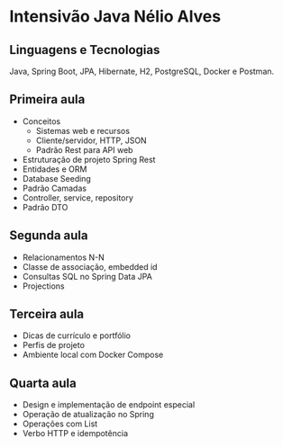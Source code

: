 # Intensivão Java Nélio Alves

## Linguagens e Tecnologias
Java, Spring Boot, JPA, Hibernate, H2, PostgreSQL, Docker e Postman.

## Primeira aula

- Conceitos
   - Sistemas web e recursos
   - Cliente/servidor, HTTP, JSON
   - Padrão Rest para API web
- Estruturação de projeto Spring Rest
- Entidades e ORM
- Database Seeding
- Padrão Camadas
- Controller, service, repository
- Padrão DTO

## Segunda aula

- Relacionamentos N-N
- Classe de associação, embedded id
- Consultas SQL no Spring Data JPA
- Projections

## Terceira aula

- Dicas de currículo e portfólio
- Perfis de projeto
- Ambiente local com Docker Compose

## Quarta aula

- Design e implementação de endpoint especial
- Operação de atualização no Spring
- Operações com List
- Verbo HTTP e idempotência
